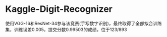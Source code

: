 # Kaggle-Digit-Recognizer
使用VGG-16和ResNet-34参与该竞赛(手写数字识别)，最终取得了全部拟合训练集，训练误差0.005，提交分数0.99503的成绩，位于123/893
